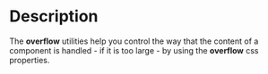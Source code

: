 # Description

The **overflow** utilities help you control the way that the content of a component is handled - if it is too large - by using the **overflow** css properties.